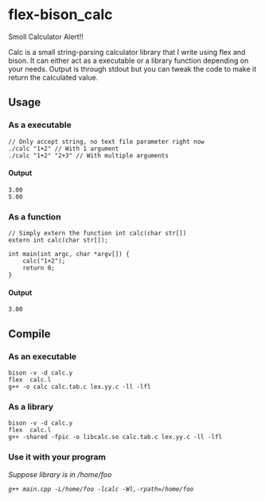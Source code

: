 # flex-bison_calc
Smoll Calculator Alert!!

Calc is a small string-parsing calculator library that I write using flex and bison. It can either act as a executable or a library function depending on your needs. Output is through stdout but you can tweak the code to make it return the calculated value.
## Usage
### As a executable
``` 
// Only accept string, no text file parameter right now
./calc "1+2" // With 1 argument
./calc "1+2" "2+3" // With multiple arguments
```
#### Output
```
3.00
5.00
```
### As a function
```
// Simply extern the function int calc(char str[])
extern int calc(char str[]);

int main(int argc, char *argv[]) {
    calc("1+2");
    return 0;
}
```
#### Output
```
3.00
```
## Compile
### As an executable
```
bison -v -d calc.y
flex  calc.l
g++ -o calc calc.tab.c lex.yy.c -ll -lfl
```
### As a library
```
bison -v -d calc.y
flex  calc.l
g++ -shared -fpic -o libcalc.so calc.tab.c lex.yy.c -ll -lfl
```

### Use it with your program
<em>Suppose library is in /home/foo <em>
```
g++ main.cpp -L/home/foo -lcalc -Wl,-rpath=/home/foo
```

